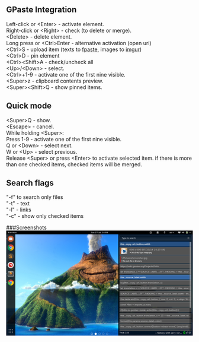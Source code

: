 ## GPaste Integration
Left-click or \<Enter\> - activate element.  
Right-click or \<Right\> - check (to delete or merge).  
\<Delete\> - delete element.  
Long press or \<Ctrl\>Enter - alternative activation (open uri)  
\<Ctrl\>S - upload item (texts to [fpaste](http://fpaste.org), images to [imgur](https://imgur.com))  
\<Ctrl\>D - pin element  
\<Ctrl\>\<Shift\>A - check/uncheck all  
\<Up\>/\<Down\> - select.  
\<Ctrl\>+1-9 - activate one of the first nine visible.  
\<Super\>z - clipboard contents preview.  
\<Super\>\<Shift\>Q - show pinned items.

## Quick mode
\<Super\>Q - show.  
\<Escape\> - cancel.  
While holding \<Super\>:  
Press 1-9 - activate one of the first nine visible.  
Q or \<Down\> - select next.  
W or \<Up\> - select previous.  
Release \<Super\> or press \<Enter\> to activate selected item.
if there is more than one checked items, checked items will be merged.

## Search flags
"-f" to search only files  
"-t" - text  
"-l" - links  
"-c" - show only checked items

###Screenshots
![GPaste](/screenshots/1.jpg)
